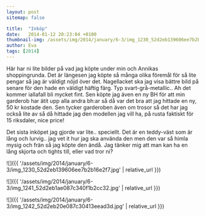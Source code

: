 ```yaml
---
layout: post
sitemap: false

title:  "Inköp"
date:   2014-01-12 20:23:04 +0100
thumbnail-img: /assets/img/2014/january/6-3/img_1230_52d2eb139606ee7b2b16e2f7.jpg
author: Eva
tags: [2014]
---
```


Här har ni lite bilder på vad jag köpte under min och Annikas shoppingrunda. Det är längesen jag köpte så många olika föremål för så lite pengar så jag är väldigt nöjd över det. Nagellacket ska jag visa bättre bild på senare för den hade en väldigt häftig färg. Typ svart-grå-metallic.. Ah det kommer iallafall bli mycket fint. Sen köpte jag även en ny BH för att min garderob har ätit upp alla andra bh:ar så då var det bra att jag hittade en ny, 50 kr kostade den. Sen tycker garderoben även om trosor så det har jag också lite av så då hittade jag den modellen jag vill ha, på rusta faktiskt för 15 riksdaler, nice price!

Det sista inköpet jag gjorde var lite.. speciellt. Det är en teddy-väst som är lång och lurvig.. jag vet it hur jag ska använda den men den var så himla mysig och frän så jag köpte den ändå. Jag tänker mig att man kan ha en lång skjorta och tights till, eller vad tror ni?

![]({{ '/assets/img/2014/january/6-3/img_1230_52d2eb139606ee7b2b16e2f7.jpg'  | relative_url }})

![]({{ '/assets/img/2014/january/6-3/img_1241_52d2eb1ae087c340f1b2cc32.jpg'  | relative_url }})

![]({{ '/assets/img/2014/january/6-3/img_1242_52d2eb20e087c30413eead3d.jpg'  | relative_url }})

